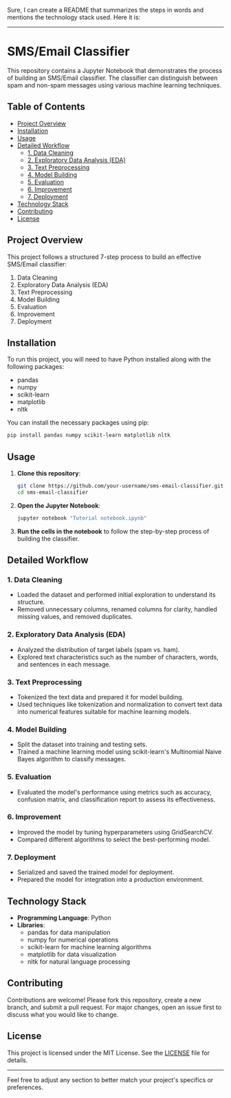 Sure, I can create a README that summarizes the steps in words and mentions the technology stack used. Here it is:

---

# SMS/Email Classifier

This repository contains a Jupyter Notebook that demonstrates the process of building an SMS/Email classifier. The classifier can distinguish between spam and non-spam messages using various machine learning techniques.

## Table of Contents
- [Project Overview](#project-overview)
- [Installation](#installation)
- [Usage](#usage)
- [Detailed Workflow](#detailed-workflow)
  - [1. Data Cleaning](#1-data-cleaning)
  - [2. Exploratory Data Analysis (EDA)](#2-exploratory-data-analysis-eda)
  - [3. Text Preprocessing](#3-text-preprocessing)
  - [4. Model Building](#4-model-building)
  - [5. Evaluation](#5-evaluation)
  - [6. Improvement](#6-improvement)
  - [7. Deployment](#7-deployment)
- [Technology Stack](#technology-stack)
- [Contributing](#contributing)
- [License](#license)

## Project Overview
This project follows a structured 7-step process to build an effective SMS/Email classifier:
1. Data Cleaning
2. Exploratory Data Analysis (EDA)
3. Text Preprocessing
4. Model Building
5. Evaluation
6. Improvement
7. Deployment

## Installation
To run this project, you will need to have Python installed along with the following packages:
- pandas
- numpy
- scikit-learn
- matplotlib
- nltk

You can install the necessary packages using pip:
```bash
pip install pandas numpy scikit-learn matplotlib nltk
```

## Usage
1. **Clone this repository**:
    ```bash
    git clone https://github.com/your-username/sms-email-classifier.git
    cd sms-email-classifier
    ```

2. **Open the Jupyter Notebook**:
    ```bash
    jupyter notebook "Tutorial notebook.ipynb"
    ```

3. **Run the cells in the notebook** to follow the step-by-step process of building the classifier.

## Detailed Workflow

### 1. Data Cleaning
- Loaded the dataset and performed initial exploration to understand its structure.
- Removed unnecessary columns, renamed columns for clarity, handled missing values, and removed duplicates.

### 2. Exploratory Data Analysis (EDA)
- Analyzed the distribution of target labels (spam vs. ham).
- Explored text characteristics such as the number of characters, words, and sentences in each message.

### 3. Text Preprocessing
- Tokenized the text data and prepared it for model building.
- Used techniques like tokenization and normalization to convert text data into numerical features suitable for machine learning models.

### 4. Model Building
- Split the dataset into training and testing sets.
- Trained a machine learning model using scikit-learn's Multinomial Naive Bayes algorithm to classify messages.

### 5. Evaluation
- Evaluated the model's performance using metrics such as accuracy, confusion matrix, and classification report to assess its effectiveness.

### 6. Improvement
- Improved the model by tuning hyperparameters using GridSearchCV.
- Compared different algorithms to select the best-performing model.

### 7. Deployment
- Serialized and saved the trained model for deployment.
- Prepared the model for integration into a production environment.

## Technology Stack
- **Programming Language**: Python
- **Libraries**:
  - pandas for data manipulation
  - numpy for numerical operations
  - scikit-learn for machine learning algorithms
  - matplotlib for data visualization
  - nltk for natural language processing

## Contributing
Contributions are welcome! Please fork this repository, create a new branch, and submit a pull request. For major changes, open an issue first to discuss what you would like to change.

## License
This project is licensed under the MIT License. See the [LICENSE](LICENSE) file for details.

---

Feel free to adjust any section to better match your project's specifics or preferences.
